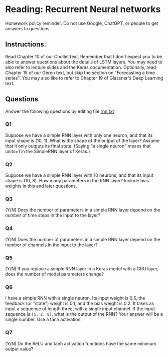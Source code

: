 # Reading: Recurrent Neural networks
Homework policy reminder.  Do not use Google, ChatGPT, or people to get answers to questions.

## Instructions. 

Read Chapter 10 of our Chollet text.  Remember that I don't expect you to be able to answer questions about the details of LSTM layers.  You may need to also refer to lecture slides and the Keras documentation.  Optionally, read Chapter 15 of our Géron text, but skip the section on "Forecasting a time series".  You may also like to refer to Chapter 19 of Glassner's Deep Learning text.

## Questions 
Answer the following questions by editing file [rnn.txt](rnn.txt)

### Q1
Suppose we have a simple RNN layer with only one neuron, and that its input shape is (10, 1).  What is the shape of the output of the layer?  Assume that it only outputs its final state.  (Saying "a single neuron" means that units=1 in the SimpleRNN layer of Keras.)  

### Q2
Suppose we have a simple RNN layer with 10 neurons, and that its input shape is (10, 8).  How many parameters in the RNN layer?  Include bias weights in this and later questions.

### Q3
(Y/N)  Does the number of parameters in a simple RNN layer depend on the number of time steps in the input to the layer?

### Q4
(Y/N)  Does the number of parameters in a simple RNN layer depend on the number of channels in the input to the layer?

### Q5
(Y/N)  If you replace a simple RNN layer in a Keras model with a GRU layer, does the number of model parameters change?

### Q6
I have a simple RNN with a single neuron.  Its input weight is 0.5, the feedback (or "state") weight is 0.1, and the bias weight is 0.2.  It takes as input a sequence of length three, with a single input channel.  If the input sequence is `[1, 2, 0]`, what is the output of the RNN?  Your answer will be a single number.  Use a tanh activation.

### Q7
(Y/N)  Do the ReLU and tanh activation functions have the same minimum output value?

